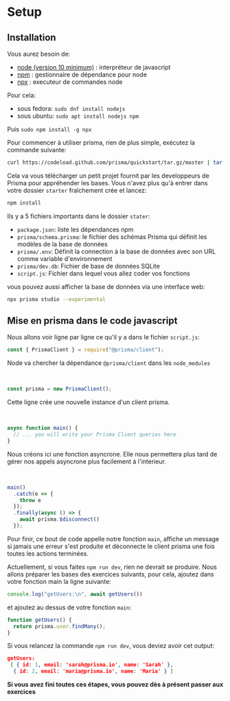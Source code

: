 # Setup

## Installation

Vous aurez besoin de:
- [node (version 10 minimum)](https://github.com/nodejs/node) : interpréteur de javascript
- [npm](https://www.npmjs.com/) : gestionnaire de dépendance pour node
- [npx](https://www.npmjs.com/package/npx) : executeur de commandes node

Pour cela:
- sous fedora: `sudo dnf install nodejs`
- sous ubuntu: `sudo apt install nodejs npm`

Puis `sudo npm install -g npx`

Pour commencer à utiliser prisma, rien de plus simple, exécutez la commande suivante:
```sh
curl https://codeload.github.com/prisma/quickstart/tar.gz/master | tar -xz --strip=2 quickstart-master/javascript/starter
```

Cela va vous télécharger un petit projet fournit par les developpeurs de Prisma pour appréhender les bases. Vous n'avez plus qu'à entrer dans votre dossier `starter` fraîchement crée et lancez:

```sh
npm install
```

Ils y a 5 fichiers importants dans le dossier `stater`:

- `package.json`: liste les dépendances npm  
- `prisma/schema.prisma`: le fichier des schémas Prisma qui définit les modèles de la base de données  
- `prisma/.env`: Définit la connection à la base de données avec son URL comme variable d'environnement  
- `prisma/dev.db`: Fichier de base de données SQLite  
- `script.js`: Fichier dans lequel vous allez coder vos fonctions  

vous pouvez aussi afficher la base de données via une interface web:
```sh
npx prisma studio --experimental
```

## Mise en prisma dans le code javascript

Nous allons voir ligne par ligne ce qu'il y a dans le fichier `script.js`:
```javascript
const { PrismaClient } = require("@prisma/client");
```
Node va chercher la dépendance `@prisma/client` dans les `node_modules`

<br>

```javascript
const prisma = new PrismaClient();
```
Cette ligne crée une nouvelle instance d'un client prisma.

<br>

```javascript
async function main() {
  // ... you will write your Prisma Client queries here
}
```
Nous créons ici une fonction asyncrone. Elle nous permettera plus tard de gérer nos appels asyncrone plus facilement à l'interieur.  

<br>

```javascript
main()
  .catch(e => {
    throw e
  });
  .finally(async () => {
    await prisma.$disconnect()
  });

```
Pour finir, ce bout de code appelle notre fonction `main`, affiche un message si jamais une erreur s'est produite et déconnecte le client prisma une fois toutes les actions terminées.

Actuellement, si vous faites `npm run dev`, rien ne devrait se produire. Nous allons préparer les bases des exercices suivants, pour cela, ajoutez dans votre fonction main la ligne suivante:
```js
console.log("getUsers:\n", await getUsers())
```

et ajoutez au dessus de votre fonction `main`:
```js
function getUsers() {
  return prisma.user.findMany();
}
```

Si vous relancez la commande `npm run dev`, vous deviez avoir cet output:
```json
getUsers:
 [ { id: 1, email: 'sarah@prisma.io', name: 'Sarah' },
  { id: 2, email: 'maria@prisma.io', name: 'Maria' } ]
```

**Si vous avez fini toutes ces étapes, vous pouvez dès à présent passer aux exercices**